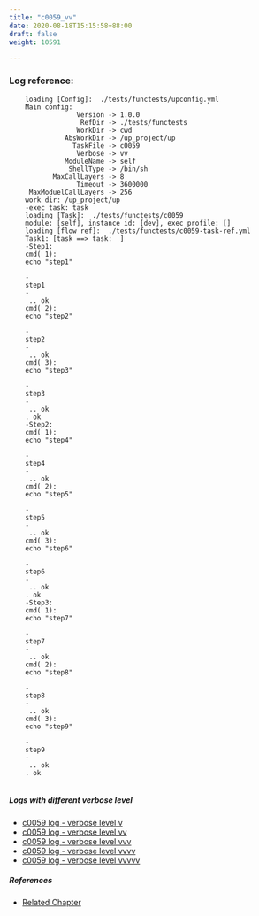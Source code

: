 ```yaml
---
title: "c0059_vv"
date: 2020-08-18T15:15:58+88:00
draft: false
weight: 10591

---
```


### Log reference: <no value>

```
    loading [Config]:  ./tests/functests/upconfig.yml
    Main config:
                 Version -> 1.0.0
                  RefDir -> ./tests/functests
                 WorkDir -> cwd
              AbsWorkDir -> /up_project/up
                TaskFile -> c0059
                 Verbose -> vv
              ModuleName -> self
               ShellType -> /bin/sh
           MaxCallLayers -> 8
                 Timeout -> 3600000
     MaxModuelCallLayers -> 256
    work dir: /up_project/up
    -exec task: task
    loading [Task]:  ./tests/functests/c0059
    module: [self], instance id: [dev], exec profile: []
    loading [flow ref]:  ./tests/functests/c0059-task-ref.yml
    Task1: [task ==> task:  ]
    -Step1:
    cmd( 1):
    echo "step1"
    
    -
    step1
    -
     .. ok
    cmd( 2):
    echo "step2"
    
    -
    step2
    -
     .. ok
    cmd( 3):
    echo "step3"
    
    -
    step3
    -
     .. ok
    . ok
    -Step2:
    cmd( 1):
    echo "step4"
    
    -
    step4
    -
     .. ok
    cmd( 2):
    echo "step5"
    
    -
    step5
    -
     .. ok
    cmd( 3):
    echo "step6"
    
    -
    step6
    -
     .. ok
    . ok
    -Step3:
    cmd( 1):
    echo "step7"
    
    -
    step7
    -
     .. ok
    cmd( 2):
    echo "step8"
    
    -
    step8
    -
     .. ok
    cmd( 3):
    echo "step9"
    
    -
    step9
    -
     .. ok
    . ok
    
```

##### Logs with different verbose level
* [c0059 log - verbose level v](../../logs/c0059_v)
* [c0059 log - verbose level vv](../../logs/c0059_vv)
* [c0059 log - verbose level vvv](../../logs/c0059_vvv)
* [c0059 log - verbose level vvvv](../../logs/c0059_vvvv)
* [c0059 log - verbose level vvvvv](../../logs/c0059_vvvvv)

##### References
* [Related Chapter](../../organization/c0059)

